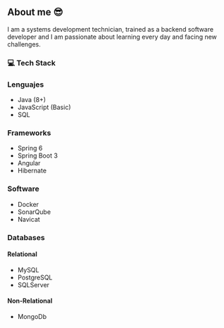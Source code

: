 ## About me 😎
I am a systems development technician, trained as a backend software developer and I am passionate about learning every day and facing new challenges.

### 💻 Tech Stack
### Lenguajes

* Java (8+)
* JavaScript (Basic)
* SQL

### Frameworks

* Spring 6
* Spring Boot 3
* Angular
* Hibernate

### Software

* Docker
* SonarQube
* Navicat

### Databases

#### Relational

* MySQL
* PostgreSQL
* SQLServer

#### Non-Relational

* MongoDb

<!--
**swagerich/swagerich** is a ✨ _special_ ✨ repository because its `README.md` (this file) appears on your GitHub profile.

Here are some ideas to get you started:

- 🔭 I’m currently working on ...
- 🌱 I’m currently learning ...
- 👯 I’m looking to collaborate on ...
- 🤔 I’m looking for help with ...
- 💬 Ask me about ...
- 📫 How to reach me: ...
- 😄 Pronouns: ...
- ⚡ Fun fact: ...
-->

